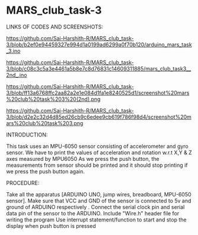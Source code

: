 # MARS_club_task-3

LINKS OF CODES AND SCREENSHOTS: 

https://github.com/Sai-Harshith-R/MARS_club_task-3/blob/b2ef0e94459327e994d1a0199ad6299a0f70b120/arduino_mars_task_3.ino

https://github.com/Sai-Harshith-R/MARS_club_task-3/blob/c08c3c5a3e4461a5b8e7c8d76831c14609311885/mars_club_task3__2nd_.ino

https://github.com/Sai-Harshith-R/MARS_club_task-3/blob/ff13a6768ffc2aa82a2e1e084d1fa1e8240525d1/screenshot%20mars%20club%20task%203%20(2nd).png

https://github.com/Sai-Harshith-R/MARS_club_task-3/blob/d2e2c32d4d85ed26cb9c6edee9cb619f786f98d4/screenshot%20mars%20club%20task%203.png

INTRODUCTION:

This task uses an MPU-6050 sensor consisting of accelerometer and gyro sensor.
We have to print the values of acceleration and rotation w.r.t X,Y & Z axes measured by MPU6050
As we press the push button, the measurements from sensor should be printed and it should stop printing if we press the push button again.

PROCEDURE:

Take all the apparatus [ARDUINO UNO, jump wires, breadboard, MPU-6050 sensor].
Make sure that VCC and GND of the sensor is connected to 5v and ground of ARDUINO respectively .
Connect the serial clock pin and serial data pin of the sensor to the ARDUINO.
Include "Wire.h" header file for writing the program
Use interrupt statement/function to start and stop the display when push button is pressed
